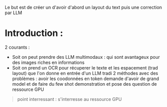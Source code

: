 Le but est de créer un d'avoir d'abord un layout du text puis une correction par LLM

# Introduction :
2 courants : 
 - Soit on peut prendre des LLM multimodaux : qui sont avantageux pour des images riches en informations
 - Soit on prend un OCR pour récuperer le texte et les espacement (trad layout) que l'on donne en entrée d'un LLM tradi
2 méthodes avec des problèmes : avoir les coodonnées en token demande d'avoir de grand model et de faire du few shot demonstration et pose des question de ressource GPU
> point interressant : s'interresse au ressource GPU


